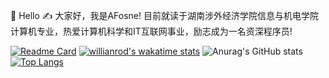 🙋 Hello
✍️  大家好，我是AFosne! 目前就读于湖南涉外经济学院信息与机电学院计算机专业，热爱计算机科学和IT互联网事业，励志成为一名资深程序员!




[![Readme Card](https://github-readme-stats.vercel.app/api/pin/?username=afosne&repo=github-readme-stats)](https://github.com/anuraghazra/github-readme-stats)
[![willianrod's wakatime stats](https://github-readme-stats.vercel.app/api/wakatime?username=afosne)](https://github.com/anuraghazra/github-readme-stats)
![Anurag's GitHub stats](https://github-readme-stats.vercel.app/api?username=afosne&show_icons=true&theme=synthwave)
[![Top Langs](https://github-readme-stats.vercel.app/api/top-langs/?username=afosne&layout=compact)](https://github.com/anuraghazra/github-readme-stats)

